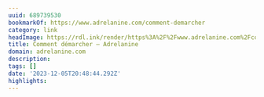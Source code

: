 ```yaml
---
uuid: 689739530
bookmarkOf: https://www.adrelanine.com/comment-demarcher
category: link
headImage: https://rdl.ink/render/https%3A%2F%2Fwww.adrelanine.com%2Fcomment-demarcher
title: Comment démarcher — Adrelanine
domain: adrelanine.com
description: 
tags: []
date: '2023-12-05T20:48:44.292Z'
highlights: 
---
```




